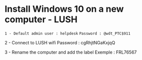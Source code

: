 # Install Windows 10 on a new computer - LUSH

``` 1 - Default admin user : helpdesk ```
``` Password : @wdt_PTC$911 ```

2 - Connect to LUSH wifi
Password : cgRhjtNGaKxjqQ

3 - Rename the computer and add the label
Exemple : FRL76567
